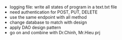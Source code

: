 - logging file: write all states of program in a text.txt file
- need authentication for POST, PUT, DELETE
- use the same endpoint with all method
- change database to match with design
- apply DAO design pattern
- go on and combine with Dr.Chinh, Mr.Hieu prj
